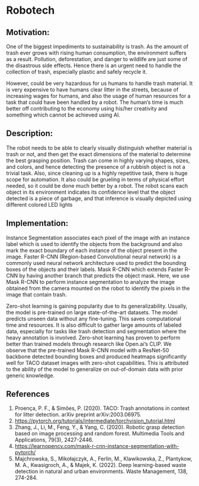 # Robotech

## Motivation:
One of the biggest impediments to sustainability is trash. As the amount of trash ever grows with rising human consumption, the environment suffers as a result. Pollution, deforestation, and danger to wildlife are just some of the disastrous side effects. Hence there is an urgent need to handle the collection of trash, especially plastic and safely recycle it. 

However, could be very hazardous for us humans to handle trash material. It is very expensive to have humans clear litter in the streets, because of increasing wages for humans, and also the usage of human resources for a task that could have been handled by a robot. The human’s time is much better off contributing to the economy using his/her creativity and something which cannot be achieved using AI.


## Description:
  The robot needs to be able to clearly visually distinguish whether material is trash or not, and then get the exact dimensions of the material to determine the best grasping position. Trash can come in highly varying shapes, sizes, and colors, and hence detecting the presence of a rubbish object is not a trivial task. Also, since cleaning up is a highly repetitive task, there is huge scope for automation. It also could be grueling in terms of physical effort needed, so it could be done much better by a robot. The robot scans each object in its environment indicates its confidence level that the object detected is a piece of garbage, and that inference is visually depicted using different colored LED lights

## Implementation: 
  Instance Segmentation associates each pixel of the image with an instance label which is used to identify the objects from the background and also mark the exact boundary of each instance of the object present in the image. Faster R-CNN (Region-based Convolutional neural network) is a commonly used neural network architecture used to predict the bounding boxes of the objects and their labels. Mask R-CNN which extends Faster R-CNN by having another branch that predicts the object mask.
Here, we use Mask R-CNN to perform instance segmentation to analyze the image obtained from the camera mounted on the robot to identify the pixels in the image that contain trash. 

  Zero-shot learning is gaining popularity due to its generalizability. Usually, the model is pre-trained on large state-of-the-art datasets. The model predicts unseen data without any fine-tuning. This saves computational time and resources. It is also difficult to gather large amounts of labeled data, especially for tasks like trash detection and segmentation where the heavy annotation is involved. Zero-shot learning has proven to perform better than trained models through research like Open.ai’s CLIP. We observe that the pre-trained Mask R-CNN model with a ResNet-50 backbone detected bounding boxes and produced heatmaps significantly well for TACO dataset images with zero-shot capabilities. This is attributed to the ability of the model to generalize on out-of-domain data with prior generic knowledge. 



## References
1. Proença, P. F., & Simões, P. (2020). TACO: Trash annotations in context for litter detection. arXiv preprint arXiv:2003.06975.
2. https://pytorch.org/tutorials/intermediate/torchvision_tutorial.html
3. Zhang, J., Li, M., Feng, Y., & Yang, C. (2020). Robotic grasp detection based on image processing and random forest. Multimedia Tools and Applications, 79(3), 2427-2446.
4. https://learnopencv.com/mask-r-cnn-instance-segmentation-with-pytorch/
5. Majchrowska, S., Mikołajczyk, A., Ferlin, M., Klawikowska, Z., Plantykow, M. A., Kwasigroch, A., & Majek, K. (2022). Deep learning-based waste detection in natural and urban environments. Waste Management, 138, 274-284.

